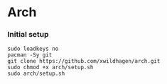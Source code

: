 # Arch

### Initial setup

```
sudo loadkeys no
pacman -Sy git
git clone https://github.com/xwildhagen/arch.git
sudo chmod +x arch/setup.sh
sudo arch/setup.sh
```
